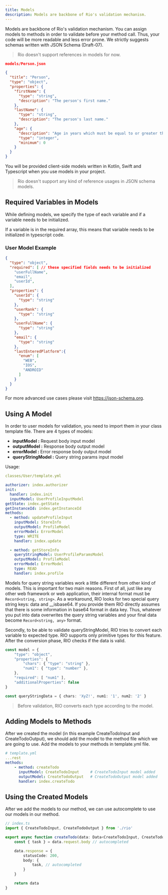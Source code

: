 ```yaml
---
title: Models
description: Models are backbone of Rio's validation mechanism.
---
```


Models are backbone of Rio's validation mechanism.
You can assign models to methods in order to validate before your method call.
Thus, your code will be more readable and less error prone. We strictly suggests schemas written with JSON Schema (Draft-07).

> Rio doesn't support references in models for now.

```json
models/Person.json

{
  "title": "Person",
  "type": "object",
  "properties": {
    "firstName": {
      "type": "string",
      "description": "The person's first name."
    },
    "lastName": {
      "type": "string",
      "description": "The person's last name."
    },
    "age": {
      "description": "Age in years which must be equal to or greater than zero.",
      "type": "integer",
      "minimum": 0
    }
  }
}
```

You will be provided client-side models written in Kotlin, Swift and Typescript when you use models in your project.

> Rio doesn't support any kind of reference usages in JSON schema models.

## Required Variables in Models

While defining models, we specify the type of each variable and if a variable needs to be initialized.

If a variable is in the required array, this means that variable needs to be initialized in typescript code.

### User Model Example

```json
{
  "type": "object",
  "required": [ // these specified fields needs to be initialized
    "userFullName", 
    "email",
    "userId",
  ],
  "properties": {
    "userId": {
      "type": "string"
    },
    "userRank": {
      "type": "string"
    },
    "userFullName": {
      "type": "string"
    },
    "email": {
      "type": "string"
    },
    "lastEnteredPlatform":{
      "enum": [
        "WEB",
        "IOS",
        "ANDROID"
      ]
    }
  }
}
```

For more advanced use cases please visit <https://json-schema.org>.

## Using A Model

In order to user models for validation, you need to import them in your class template file.
There are 4 types of models:

- **inputModel :** Request body input model
- **outputModel :** Response body output model
- **errorModel :** Error response body output model
- **queryStringModel :** Query string params input model

Usage:

```yaml
classes/User/template.yml

authorizer: index.authorizer
init:
  handler: index.init
  inputModel: UserProfileInputModel
getState: index.getState
getInstanceId: index.getInstanceId
methods:
  - method: updateProfileInput
    inputModel: StoreInfo
    outputModel: ProfileModel
    errorModel: ErrorModel
    type: WRITE
    handler: index.update

  - method: getStoreInfo
    queryStringModel: UserProfileParamsModel
    outputModel: ProfileModel
    errorModel: ErrorModel
    type: READ
    handler: index.profile
```

Models for query string variables work a little different from other kind of models. This is important for two main reasons.
First of all, just like any other web framework or web application, their internal format must be `Record<string, string>`.
As a workaround, RIO looks for two special query string keys: data and __isbase64.
If you provide them RIO directly assumes that there is some information in base64 format in data key.
Thus, whatever you put into data overwrites the query string variables and your final data become `Record<string, any>` format.

Secondly, to be able to validate queryStringModel, RIO tries to convert each variable to expected type.
RIO supports only primitive types for this feature.
After the conversion phase, RIO checks if the data is valid.

```typescript
const model = {
    "type": "object",
    "properties": {
        "chars": { "type": "string" },
        "num1": { "type": "number" },
    },
    "required": [ "num1" ],
    "additionalProperties": false
}

const queryStringData = { chars: 'XyZ!', num1: '1', num2: '2' }
```

> Before validation, RIO converts each type according to the model.

## Adding Models to Methods

After we created the model (in this example CreateTodoInput and CreateTodoOutput), we should add the model to the method file which we are going to use.
Add the models to your methods in template.yml file.

```yaml
# template.yml
...rest
methods:
    - method: createTodo
      inputModel: CreateTodoInput     # CreateTodoInput model added
      outputModel: CreateTodoOutput   # CreateTodoOutput model added
      handler: index.createTodo
```

## Using the Created Models

After we add the models to our method, we can use autocomplete to use our models in our method.

```typescript
// index.ts
import { CreateTodoInput, CreateTodoOutput } from './rio'

export async function createTodo(data: Data<CreateTodoInput, CreateTodoOutput>): Promise<StepResponse> {
    const { task } = data.request.body // autocompleted

    data.response = {
        statusCode: 200,
        body: {
            task, // autocompleted
        }
    }

    return data
}
```
